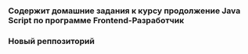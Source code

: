 ### Содержит домашние задания к курсу продолжение Java Script  по программе  Frontend-Разработчик 
### Новый реппозиторий